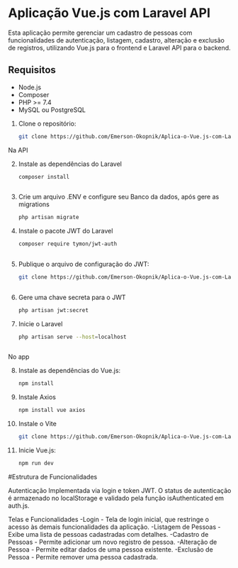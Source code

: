 # Aplicação Vue.js com Laravel API

Esta aplicação permite gerenciar um cadastro de pessoas com funcionalidades de autenticação, listagem, cadastro, alteração e exclusão de registros, utilizando Vue.js para o frontend e Laravel API para o backend.

## Requisitos

- Node.js
- Composer
- PHP >= 7.4
- MySQL ou PostgreSQL

1. Clone o repositório:

    ```bash
    git clone https://github.com/Emerson-Okopnik/Aplica-o-Vue.js-com-Laravel-API.git
   
Na API

2. Instale as dependências do Laravel

    ```bash
    composer install
       
2. Crie um arquivo .ENV e configure seu Banco da dados, após gere as migrations
      
    ```bash
    php artisan migrate
    
3. Instale o pacote JWT do Laravel 
  
   ```bash
   composer require tymon/jwt-auth
  
4. Publique o arquivo de configuração do JWT:
  
   ```bash
   git clone https://github.com/Emerson-Okopnik/Aplica-o-Vue.js-com-Laravel-API.git
       
 5. Gere uma chave secreta para o JWT
  
    ```bash
    php artisan jwt:secret

 6. Inicie o Laravel
  
    ```bash
    php artisan serve --host=localhost
 
No app   

 8. Instale as dependências do Vue.js:
   
     ```bash
     npm install

 9. Instale Axios  

     ```bash
     npm install vue axios

 10. Instale o Vite

     ```bash
     git clone https://github.com/Emerson-Okopnik/Aplica-o-Vue.js-com-Laravel-API.git

 11. Inicie Vue.js:

     ```bash
     npm run dev     

#Estrutura de Funcionalidades

Autenticação
Implementada via login e token JWT.
O status de autenticação é armazenado no localStorage e validado pela função isAuthenticated em auth.js.

Telas e Funcionalidades
-Login - Tela de login inicial, que restringe o acesso às demais funcionalidades da aplicação.
-Listagem de Pessoas - Exibe uma lista de pessoas cadastradas com detalhes.
-Cadastro de Pessoas - Permite adicionar um novo registro de pessoa.
-Alteração de Pessoa - Permite editar dados de uma pessoa existente.
-Exclusão de Pessoa - Permite remover uma pessoa cadastrada.
